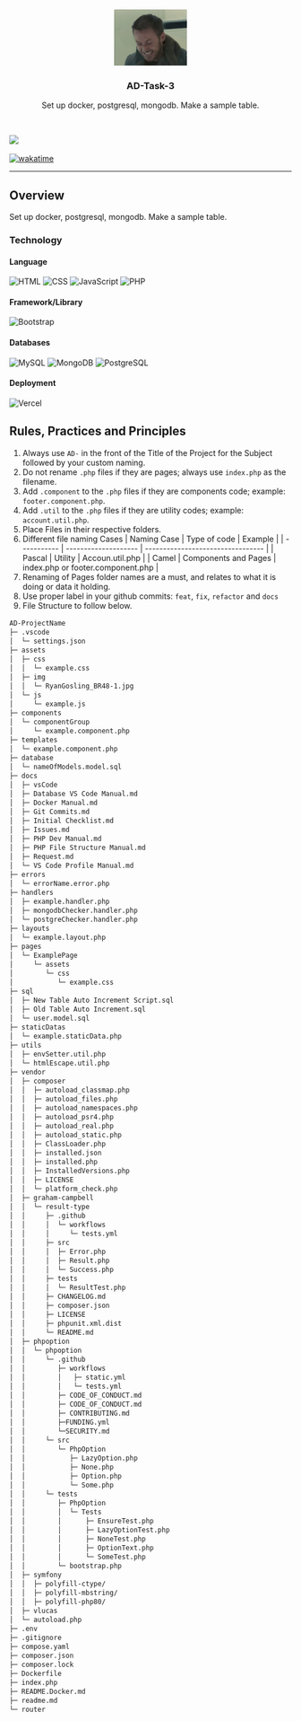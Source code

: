 <a name="readme-top">

<br/>

<br />
<div align="center">
  <a href="https://github.com/LLen-G">
    <img src="./assets/img/RyanGosling_BR48-1.jpg" alt="Nyebe" width="130" height="100">
  </a>
  <h3 align="center">AD-Task-3</h3>
</div>
<div align="center">
<p>   Set up docker, postgresql, mongodb. Make a sample table.
</div>

<br />

<!-- TODO: Change the zyx-0314 into your github username  -->
<!-- TODO: Change the WD-Template-Project into the same name of your folder -->

![](https://visit-counter.vercel.app/counter.png?page=LLen-G/AD-Task-3)

[![wakatime](https://wakatime.com/badge/user/018ee6e3-e62d-4b82-b389-125233d22d65/project/49fcd959-0596-4bfa-8eb8-6becd5b3929a.svg)](https://wakatime.com/badge/user/018ee6e3-e62d-4b82-b389-125233d22d65/project/49fcd959-0596-4bfa-8eb8-6becd5b3929a)
<br />

---

## Overview

<!-- TODO: To be changed -->
<!-- The following are just sample -->

Set up docker, postgresql, mongodb. Make a sample table.

### Technology

<!-- TODO: List of Technology Used -->

#### Language

![HTML](https://img.shields.io/badge/HTML-E34F26?style=for-the-badge&logo=html5&logoColor=white)
![CSS](https://img.shields.io/badge/CSS-1572B6?style=for-the-badge&logo=css3&logoColor=white)
![JavaScript](https://img.shields.io/badge/JavaScript-F7DF1E?style=for-the-badge&logo=javascript&logoColor=white)
![PHP](https://img.shields.io/badge/PHP-777BB4?style=for-the-badge&logo=php&logoColor=white)

#### Framework/Library

![Bootstrap](https://img.shields.io/badge/Bootstrap-7952B3?style=for-the-badge&logo=bootstrap&logoColor=white)

#### Databases

![MySQL](https://img.shields.io/badge/MySQL-00758F?style=for-the-badge&logo=mysql&logoColor=white)
![MongoDB](https://img.shields.io/badge/MongoDB-47A248?style=for-the-badge&logo=mongodb&logoColor=white)
![PostgreSQL](https://img.shields.io/badge/PostgreSQL-336791?style=for-the-badge&logo=postgresql&logoColor=white)

#### Deployment

![Vercel](https://img.shields.io/badge/Vercel-000000?style=for-the-badge&logo=vercel&logoColor=white)

## Rules, Practices and Principles

<!-- Do not Change this -->

1. Always use `AD-` in the front of the Title of the Project for the Subject followed by your custom naming.
2. Do not rename `.php` files if they are pages; always use `index.php` as the filename.
3. Add `.component` to the `.php` files if they are components code; example: `footer.component.php`.
4. Add `.util` to the `.php` files if they are utility codes; example: `account.util.php`.
5. Place Files in their respective folders.
6. Different file naming Cases
   | Naming Case | Type of code | Example |
   | ----------- | -------------------- | --------------------------------- |
   | Pascal | Utility | Accoun.util.php |
   | Camel | Components and Pages | index.php or footer.component.php |
7. Renaming of Pages folder names are a must, and relates to what it is doing or data it holding.
8. Use proper label in your github commits: `feat`, `fix`, `refactor` and `docs`
9. File Structure to follow below.

```
AD-ProjectName
├─ .vscode
│  └─ settings.json
├─ assets
│  ├─ css
│  │  └─ example.css
│  ├─ img
│  │  └─ RyanGosling_BR48-1.jpg
│  └─ js
│     └─ example.js
├─ components
│  └─ componentGroup
│     └─ example.component.php
├─ templates
│  └─ example.component.php
├─ database
│  └─ nameOfModels.model.sql
├─ docs
│  ├─ vsCode
│  ├─ Database VS Code Manual.md
│  ├─ Docker Manual.md
│  ├─ Git Commits.md
│  ├─ Initial Checklist.md
│  ├─ Issues.md
│  ├─ PHP Dev Manual.md
│  ├─ PHP File Structure Manual.md
│  ├─ Request.md
│  └─ VS Code Profile Manual.md
├─ errors
│  └─ errorName.error.php
├─ handlers
│  ├─ example.handler.php
│  ├─ mongodbChecker.handler.php
│  └─ postgreChecker.handler.php
├─ layouts
│  └─ example.layout.php
├─ pages
│  └─ ExamplePage
│     └─ assets
│        └─ css
│           └─ example.css
├─ sql
│  ├─ New Table Auto Increment Script.sql
│  ├─ Old Table Auto Increment.sql
│  └─ user.model.sql
├─ staticDatas
│  └─ example.staticData.php
├─ utils
│  ├─ envSetter.util.php
│  └─ htmlEscape.util.php
├─ vendor
│  ├─ composer
│  │  ├─ autoload_classmap.php
│  │  ├─ autoload_files.php
│  │  ├─ autoload_namespaces.php
│  │  ├─ autoload_psr4.php
│  │  ├─ autoload_real.php
│  │  ├─ autoload_static.php
│  │  ├─ ClassLoader.php
│  │  ├─ installed.json
│  │  ├─ installed.php
│  │  ├─ InstalledVersions.php
│  │  ├─ LICENSE
│  │  └─ platform_check.php
│  ├─ graham-campbell
│  │  └─ result-type
│  │     ├─ .github
│  │     │  └─ workflows
│  │     │     └─ tests.yml
│  │     ├─ src
│  │     │  ├─ Error.php
│  │     │  ├─ Result.php
│  │     │  └─ Success.php
│  │     ├─ tests
│  │     │  └─ ResultTest.php
│  │     ├─ CHANGELOG.md
│  │     ├─ composer.json
│  │     ├─ LICENSE
│  │     ├─ phpunit.xml.dist
│  │     └─ README.md
│  ├─ phpoption
│  │  └─ phpoption
│  │     └─ .github
│  │        ├─ workflows
│  │        │   ├─ static.yml
│  │        │   └─ tests.yml
│  │        ├─ CODE_OF_CONDUCT.md
│  │        ├─ CODE_OF_CONDUCT.md
│  │        ├─ CONTRIBUTING.md
│  │        ├─FUNDING.yml
│  │        └─SECURITY.md
│  │     └─ src
│  │        └─ PhpOption
│  │           ├─ LazyOption.php
│  │           ├─ None.php
│  │           ├─ Option.php
│  │           └─ Some.php
│  │     └─ tests
│  │        ├─ PhpOption
│  │        │  └─ Tests
│  │        │      ├─ EnsureTest.php
│  │        │      ├─ LazyOptionTest.php
│  │        │      ├─ NoneTest.php
│  │        │      ├─ OptionText.php
│  │        │      └─ SomeTest.php
│  │        └─ bootstrap.php
│  ├─ symfony
│  │  ├─ polyfill-ctype/
│  │  ├─ polyfill-mbstring/
│  │  ├─ polyfill-php80/
│  ├─ vlucas
│  └─ autoload.php
├─ .env
├─ .gitignore
├─ compose.yaml
├─ composer.json
├─ composer.lock
├─ Dockerfile
├─ index.php
├─ README.Docker.md
├─ readme.md
└─ router
```
